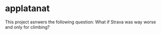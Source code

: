 # applatanat
This project asnwers the following question: What if Strava was way worse and only for climbing?
